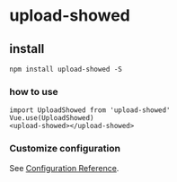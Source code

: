 # upload-showed

## install
```
npm install upload-showed -S
```

### how to use
```
import UploadShowed from 'upload-showed'
Vue.use(UploadShowed)
<upload-showed></upload-showed>
```

### Customize configuration
See [Configuration Reference](https://cli.vuejs.org/config/).
